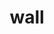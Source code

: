 ---
title: wall 
category: paintings
series: space collage  
year: 2019
image: wall5.png
size: 
materials: 
---